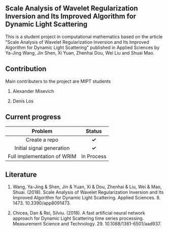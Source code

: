 ## Scale Analysis of Wavelet Regularization Inversion and Its Improved Algorithm for Dynamic Light Scattering ##

This is a student project in computational mathematics based on the article "Scale Analysis of Wavelet Regularization Inversion and Its Improved Algorithm for Dynamic Light Scattering" published in Applied Sciences by Ya-Jing Wang, Jin Shen, Xi Yuan, Zhenhai Dou, Wei Liu and Shuai Mao.

## Contribution ##

Main contributers to the project are MIPT students

1. Alexander Misevich

2. Denis Los

## Current progress ##

|Problem|Status|
|:-----:|:----:|
|Create a repo|***✓***|
|Initial signal generation|***✓***|
|Full implementation of WRIM|In Process|

## Literature ##
1. Wang, Ya-Jing & Shen, Jin & Yuan, Xi & Dou, Zhenhai & Liu, Wei & Mao, Shuai. (2018). Scale Analysis of Wavelet Regularization Inversion and Its Improved Algorithm for Dynamic Light Scattering. Applied Sciences. 8. 1473. 10.3390/app8091473.

2. Chicea, Dan & Rei, Silviu. (2018). A fast artificial neural network approach for Dynamic Light Scattering time series processing. Measurement Science and Technology. 29. 10.1088/1361-6501/aad937.
